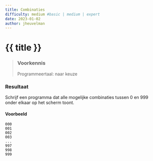 ```yaml
---
title: Combinaties
difficulty: medium #basic | medium | expert
date: 2023-01-02
author: jheuvelman
---
```




# {{ title }}

> ### Voorkennis
> Programmeertaal: naar keuze

### Resultaat
Schrijf een programma dat alle mogelijke combinaties tussen 0 en 999
onder elkaar op het scherm toont.

#### Voorbeeld
```shell
000
001
002
003
...
997
998
999
```